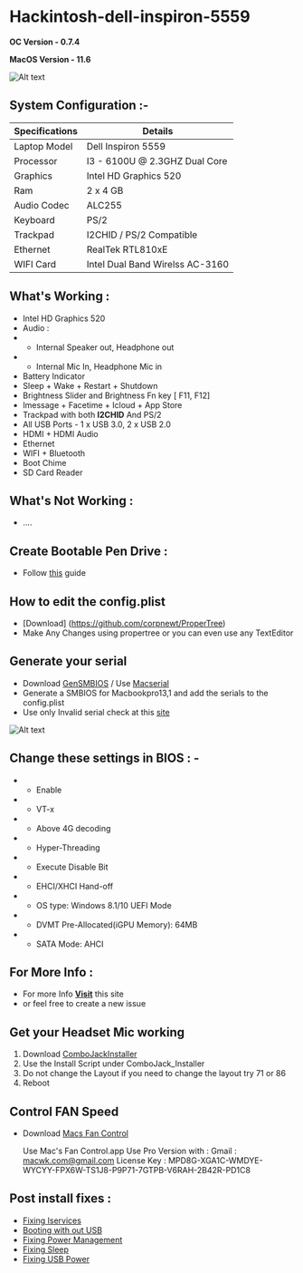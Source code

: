 # Hackintosh-dell-inspiron-5559

**OC Version - 0.7.4**

**MacOS Version - 11.6**


![Alt text](https://github.com/Bhavinjain260/Hackintosh-dell-5559-opencore/blob/main/Screenshots/Screenshot%202021-09-30%20at%209.59.02%20AM.png?raw=true)


## System Configuration :-
Specifications | Details
-------------- | -------------
Laptop Model | Dell Inspiron 5559
Processor | I3 - 6100U @ 2.3GHZ Dual Core
Graphics | Intel HD Graphics 520
Ram | 2 x 4 GB
Audio Codec | ALC255
Keyboard | PS/2
Trackpad | I2CHID / PS/2 Compatible
Ethernet | RealTek RTL810xE
WIFI Card | Intel Dual Band Wirelss AC-3160

## What's Working :
- Intel HD Graphics 520 
- Audio : 
-   - Internal Speaker out, Headphone out
-   - Internal Mic In, Headphone Mic in 
- Battery Indicator
- Sleep + Wake + Restart + Shutdown
- Brightness Slider and Brightness Fn key [ F11, F12]
- Imessage + Facetime + Icloud + App Store
- Trackpad with both **I2CHID** And PS/2
- All USB Ports - 1 x USB 3.0, 2 x USB 2.0
- HDMI + HDMI Audio
- Ethernet
- WIFI + Bluetooth
- Boot Chime
- SD Card Reader

## What's Not Working :

- ....


## Create Bootable Pen Drive :
- Follow [this](https://dortania.github.io/OpenCore-Install-Guide/installer-guide/) guide 

## How to edit the config.plist
- [Download] (https://github.com/corpnewt/ProperTree)
- Make Any Changes using propertree or you can even use any TextEditor


## Generate your serial
- Download [GenSMBIOS](https://github.com/corpnewt/GenSMBIOS) / Use [Macserial](https://github.com/acidanthera/OpenCorePkg/releases) 
- Generate a SMBIOS for Macbookpro13,1 and add the serials to the config.plist
- Use only Invalid serial check at this [site](https://checkcoverage.apple.com/in/en/)


![Alt text](https://github.com/Bhavinjain260/Hackintosh-dell-5559-opencore/blob/main/Screenshots/Screenshot%202021-05-11%20at%2011.20.03%20AM.png?raw=true)



## Change these settings in BIOS : -
- - Enable
- - VT-x
- - Above 4G decoding
- - Hyper-Threading
- - Execute Disable Bit
- - EHCI/XHCI Hand-off
- - OS type: Windows 8.1/10 UEFI Mode
- - DVMT Pre-Allocated(iGPU Memory): 64MB
- - SATA Mode: AHCI

## For More Info :
- For more Info [**Visit**](https://dortania.github.io/OpenCore-Install-Guide/config-laptop.plist/skylake.html#starting-point) this site
- or feel free to create a new issue

## Get your Headset Mic working

1. Download [ComboJackInstaller ](https://github.com/hackintosh-stuff/ComboJack)
2. Use the Install Script under ComboJack_Installer
3. Do not change the Layout if you need to change the layout try 71 or 86
4. Reboot

## Control FAN Speed

- Download [Macs Fan Control](https://crystalidea.com/macs-fan-control?ref=macupdate)

    Use Mac's Fan Control.app
    Use Pro Version with :
      Gmail : macwk.com@gmail.com
      License Key : MPD8G-XGA1C-WMDYE-WYCYY-FPX6W-TS1J8-P9P71-7GTPB-V6RAH-2B42R-PD1C8

## Post install fixes : 
- [Fixing Iservices](https://dortania.github.io/OpenCore-Post-Install/universal/iservices.html)
- [Booting with out USB](https://dortania.github.io/OpenCore-Post-Install/universal/oc2hdd.html)
- [Fixing Power Management](https://dortania.github.io/OpenCore-Post-Install/universal/pm.html)
- [Fixing Sleep](https://dortania.github.io/OpenCore-Post-Install/universal/sleep.html)
- [Fixing USB Power](https://dortania.github.io/OpenCore-Post-Install/usb/)
